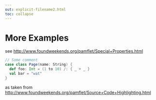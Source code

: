```yaml
---
out: explicit-filename2.html
toc: collapse
---
```

More Examples
=========

see
http://www.foundweekends.org/pamflet/Special+Properties.html


```scala
// Some comment
case class Page(name: String) {
  def foo: Int = (1 to 10) /: { _ + _ }
  val bar = "wat"
}
```

as taken from http://www.foundweekends.org/pamflet/Source+Code+Highlighting.html
